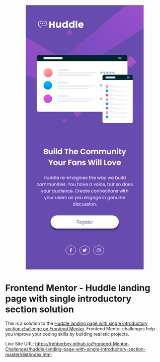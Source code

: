 <div align="center">
    <picture>
        <source
            media="(min-width: 768px)"
            srcset="./design/desktop.png"
        />
        <img src="./design/mobile.png" />
    </picture>
</div>

# Frontend Mentor - Huddle landing page with single introductory section solution

This is a solution to the [Huddle landing page with single introductory section challenge on Frontend Mentor](https://www.frontendmentor.io/challenges/huddle-landing-page-with-a-single-introductory-section-B_2Wvxgi0). Frontend Mentor challenges help you improve your coding skills by building realistic projects.

Live Site URL: <https://rehberbey.github.io/Frontend-Mentor-Challenges/huddle-landing-page-with-single-introductory-section-master/dist/index.html>

